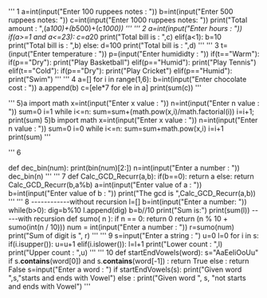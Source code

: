 '''
1
a=int(input("Enter 100 ruppees notes : "))
b=int(input("Enter 500 ruppees notes: "))
c=int(input("Enter 1000 ruppees notes: "))
print("Total amount : ",(a*100)+(b*500)+(c*1000))
'''
'''
2
a=int(input("Enter hours : "))
if(a>=1 and a<=23):
    c=a*20
    print("Total bill is : ",c)
elif(a<1):
    b=10
    print("Total bill is : ",b)
else:
    d=100
    print("Total bill is : ",d)
'''
'''
3
t=(input("Enter temperature : "))
p=(input("Enter humididty : "))
if(t=="Warm"):
    if(p=="Dry"):
        print("Play Basketball")
    elif(p=="Humid"):
        print("Play Tennis")
elif(t=="Cold"):
    if(p=="Dry"):
        print("Play Cricket")
    elif(p=="Humid"):
        print("Swim")
'''
'''
4
a=[]
for i in range(1,6):
    b=int(input("Enter chocolate cost : "))
    a.append(b)
c=[ele*7 for ele in a] 
print(sum(c))
'''

'''
5)a
import math
x=int(input("Enter x value : "))
n=int(input("Enter n value : "))
sum=0
i=1
while i<=n:
    sum=sum+(math.pow(x,i)/math.factorial(i))
    i=i+1;
print(sum)
5)b
import math
x=int(input("Enter x value : "))
n=int(input("Enter n value : "))
sum=0
i=0
while i<=n:
    sum=sum+math.pow(x,i)
    i=i+1
print(sum)
'''

'''
6

def dec_bin(num):
    print(bin(num)[2:])
n=int(input("Enter a number : "))
dec_bin(n)
'''
'''
7
def Calc_GCD_Recurr(a,b):
    if(b==0):
        return a
    else:
        return Calc_GCD_Recurr(b,a%b)
a=int(input("Enter value of a : "))
b=int(input("Enter value of b : "))
print("The gcd is ",Calc_GCD_Recurr(a,b))
'''
'''
8
------------without recursion
l=[]
b=int(input("Enter a number: "))
while(b>0):
    dig=b%10
    l.append(dig)
    b=b//10
print("Sum is:")
print(sum(l))
-----with recursion
def sumo( n ):
    if n == 0:
        return 0
    return (n % 10 + sumo(int(n / 10)))
num = int(input("Enter a number : "))
r=sumo(num)
print("Sum of digit is ", r)
'''
'''
9
s=input("Enter a string : ")
u=0
l=0
for i in s:
    if(i.isupper()):
        u=u+1
    elif(i.islower()):
        l=l+1
print("Lower count : ",l)
print("Upper count : ",u)
'''
'''
10
def startEndVowels(word):
    s="AaEeIiOoUu"
    if s.__contains__(word[0]) and s.__contains__(word[-1]) :
        return True
    else :
        return False
s=input("Enter a word : ")
if startEndVowels(s):
    print("Given word ",s,"starts and ends with Vowel")
else :
    print("Given word ", s, "not starts and ends with Vowel")
'''
